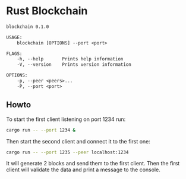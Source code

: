 # Rust Blockchain

```txt
blockchain 0.1.0

USAGE:
    blockchain [OPTIONS] --port <port>

FLAGS:
    -h, --help       Prints help information
    -V, --version    Prints version information

OPTIONS:
    -p, --peer <peers>...
    -P, --port <port>
```

## Howto

To start the first client listening on port 1234 run:

```sh
cargo run -- --port 1234 &
```

Then start the second client and connect it to the first one:

```sh
cargo run -- --port 1235 --peer localhost:1234
```

It will generate 2 blocks and send them to the first client.
Then the first client will validate the data and print a message to the console.

